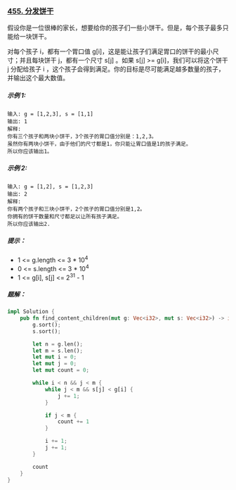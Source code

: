 ### [455. 分发饼干](https://leetcode.cn/problems/assign-cookies/)
假设你是一位很棒的家长，想要给你的孩子们一些小饼干。但是，每个孩子最多只能给一块饼干。

对每个孩子 i，都有一个胃口值 g[i]，这是能让孩子们满足胃口的饼干的最小尺寸；并且每块饼干 j，都有一个尺寸 s[j] 。如果 s[j] >= g[i]，我们可以将这个饼干 j 分配给孩子 i ，这个孩子会得到满足。你的目标是尽可能满足越多数量的孩子，并输出这个最大数值。


##### 示例 1:
```
输入: g = [1,2,3], s = [1,1]
输出: 1
解释:
你有三个孩子和两块小饼干，3个孩子的胃口值分别是：1,2,3。
虽然你有两块小饼干，由于他们的尺寸都是1，你只能让胃口值是1的孩子满足。
所以你应该输出1。
```

##### 示例 2:
```
输入: g = [1,2], s = [1,2,3]
输出: 2
解释:
你有两个孩子和三块小饼干，2个孩子的胃口值分别是1,2。
你拥有的饼干数量和尺寸都足以让所有孩子满足。
所以你应该输出2.
```

##### 提示：
- 1 <= g.length <= 3 * 10<sup>4</sup>
- 0 <= s.length <= 3 * 10<sup>4</sup>
- 1 <= g[i], s[j] <= 2<sup>31</sup> - 1

##### 题解：
```rust
impl Solution {
    pub fn find_content_children(mut g: Vec<i32>, mut s: Vec<i32>) -> i32 {
        g.sort();
        s.sort();

        let n = g.len();
        let m = s.len();
        let mut i = 0;
        let mut j = 0;
        let mut count = 0;

        while i < n && j < m {
            while j < m && s[j] < g[i] {
                j += 1;
            }

            if j < m {
                count += 1
            }

            i += 1;
            j += 1;
        }

        count
    }
}
```
